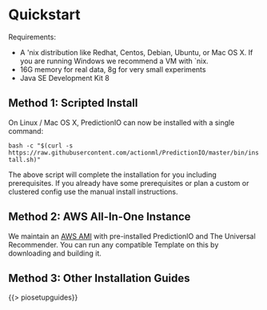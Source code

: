 # Quickstart

Requirements:

 - A 'nix distribution like Redhat, Centos, Debian, Ubuntu, or Mac OS X. If you are running Windows we recommend a VM with `nix.
 - 16G memory for real data, 8g for very small experiments 
 - Java SE Development Kit 8

## Method 1: Scripted Install

On Linux / Mac OS X, PredictionIO can now be installed with a single command:

`bash -c "$(curl -s https://raw.githubusercontent.com/actionml/PredictionIO/master/bin/install.sh)"`

The above script will complete the installation for you including prerequisites. If you already have some prerequisites or plan a custom or clustered config use the manual install instructions. 

## Method 2: AWS All-In-One Instance

We maintain an [AWS AMI](/docs/awssetupguide) with pre-installed PredictionIO and The Universal Recommender. You can run any compatible Template on this by downloading and building it.

## Method 3: Other Installation Guides

{{> piosetupguides}}
